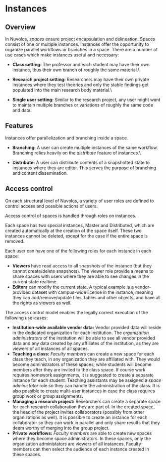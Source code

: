 # Instances

## Overview

In Nuvolos, _spaces_ ensure project encapsulation and delineation. Spaces consist of one or multiple instances. Instances offer the opportunity to organize parallel workflows or branches in a space.  There are a number of use cases which make instances useful and necessary:

* **Class setting:** The professor and each student may have their own instance, thus their own branch of roughly the same material.\

* **Research project setting:** Researchers may have their own private instances where they test theories and only the stable findings get populated into the main research body material.\

* **Single user setting:** Similar to the research project, any user might want to maintain multiple branches or variations of roughly the same code and data.

## Features

Instances offer parallelization and branching inside a space.

* **Branching:** A user can create multiple instances of the same workflow. Branching relies heavily on the _distribute_ feature of instances.\

* **Distribute:** A user can distribute contents of a snapshotted state to instances where they are editor. This serves the purpose of branching and content dissemination.

## Access control

On each structural level of Nuvolos, a variety of user roles are defined to control access and possible actions of users.&#x20;

Access control of spaces is handled through roles on instances.

Each space has two special instances, Master and Distributed, which are created automatically at the creation of the space itself. These two instances cannot be deleted, except for the case if the entire space is removed.

Each user can have one of the following roles for each instance in each space:

* **Viewers** have read access to all snapshots of the instance (but they cannot create/delete snapshots). The viewer role provide a means to share spaces with users where they are able to see changes in the current state realtime.
* **Editors** can modify the current state. A typical example is a vendor-provided dataset with campus-wide license in the instance, meaning they can add/remove/update files, tables and other objects, and have all the rights as viewers as well.

The access control model enables the legally correct execution of the following use-cases:

* **Institution-wide available vendor data:** Vendor provided data will reside in the dedicated organization for each institution. The _organization administrators_ of the institution will be able to see all vendor provided data and any data created by any affiliates of the institution, as they are viewers of all instances of all spaces.&#x20;
* **Teaching a class:** _Faculty members_ can create a new space for each class they teach, in any organization they are affiliated with. They would become administrators of these spaces, while students will become members after they are invited to the class space. If course work requires homework assignments, it is suggested to create a separate instance for each student. Teaching assistants may be assigned a _space administator_ role so they can handle the administration of the class. It is also possible to create multi-user instances in case the class requires group work or group assignments.
* **Managing a research project:** Researchers can create a separate space for each research collaboration they are part of. In the created space, the head of the project invites collaborators (possibly from other organizations as well). It is possible to create an instance for each collaborator so they can work in parallel and only share results that they deem worthy of merging into the group project.&#x20;
* **Private workflows:** _Faculty members_ are able to create new spaces where they become space administrators. In these spaces, only the organization administators are viewers of all instances. Faculty members can then select the audience of each instance created in these spaces.
